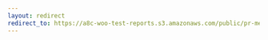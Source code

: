 ```yaml
---
layout: redirect
redirect_to: https://a8c-woo-test-reports.s3.amazonaws.com/public/pr-merge/43668/api/index.html
---
```

